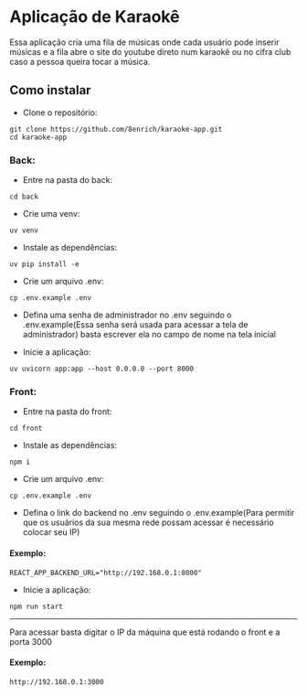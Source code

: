 
# Aplicação de Karaokê

Essa aplicação cria uma fila de músicas onde cada usuário pode inserir músicas
e a fila abre o site do youtube direto num karaokê ou no cifra club caso a pessoa
queira tocar a música.

## Como instalar

- Clone o repositório:

```
git clone https://github.com/8enrich/karaoke-app.git
cd karaoke-app
```

### Back:

- Entre na pasta do back:

```
cd back
```

- Crie uma venv:

```
uv venv
```

- Instale as dependências:

```
uv pip install -e 
```

- Crie um arquivo .env: 

```
cp .env.example .env
```

- Defina uma senha de administrador no .env seguindo o .env.example(Essa senha será usada para acessar a tela de administrador)
basta escrever ela no campo de nome na tela inicial

- Inicie a aplicação:

```
uv uvicorn app:app --host 0.0.0.0 --port 8000
```

### Front:

- Entre na pasta do front:

```
cd front
```

- Instale as dependências:

```
npm i
```

- Crie um arquivo .env:

```
cp .env.example .env
```

- Defina o link do backend no .env seguindo o .env.example(Para permitir que os usuários da sua mesma rede possam acessar é necessário colocar seu IP)

#### Exemplo:

```
REACT_APP_BACKEND_URL="http://192.168.0.1:8000"
```

- Inicie a aplicação:

```
npm run start
```


----

Para acessar basta digitar o IP da máquina que está rodando o front e a porta 3000

#### Exemplo:

```
http://192.168.0.1:3000
```
